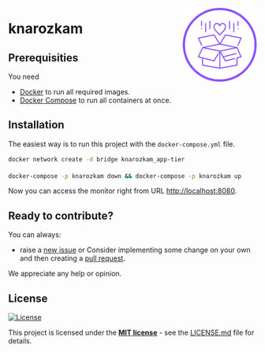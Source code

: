 <!-- ![GitHub release (latest by date)](https://img.shields.io/github/v/release/danielrataj/knarozkam) -->

<img src="/app/public/logo/favicon_1024_1024.png" alt="logo" width="150" height="150" align="right"
 />

# knarozkam


## Prerequisities

You need

-   [Docker](https://www.docker.com/) to run all required images.
-   [Docker Compose](https://docs.docker.com/compose/) to run all containers at once.

## Installation

The easiest way is to run this project with the `docker-compose.yml` file.

```bash
docker network create -d bridge knarozkam_app-tier

docker-compose -p knarozkam down && docker-compose -p knarozkam up
```

Now you can access the monitor right from URL <http://localhost:8080>.

## Ready to contribute?

You can always:

-   raise a [new issue](https://github.com/danielrataj/knarozkam/issues) or
    Consider implementing some change on your own and then creating a [pull request](https://github.com/danielrataj/knarozkam/pulls).

We appreciate any help or opinion.

## License

[![License](http://img.shields.io/:license-mit-blue.svg?style=flat-square)](http://badges.mit-license.org)

This project is licensed under the **[MIT license](http://opensource.org/licenses/mit-license.php)** - see the [LICENSE.md](/LICENSE.md) file for details.
